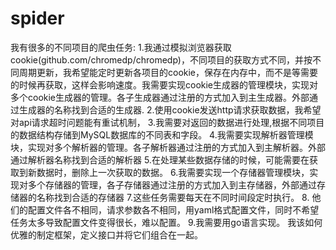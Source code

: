 # spider
我有很多的不同项目的爬虫任务:
1.我通过模拟浏览器获取cookie(github.com/chromedp/chromedp)，不同项目的获取方式不同，并按不同周期更新，我希望能定时更新各项目的cookie，保存在内存中，而不是等需要的时候再获取，这样会影响速度。我需要实现cookie生成器的管理模块，实现对多个cookie生成器的管理。各子生成器通过注册的方式加入到主生成器。外部通过生成器的名称找到合适的生成器.
2.使用cookie发送http请求获取数据，我希望对api请求超时问题能有重试机制，
3.我需要对返回的数据进行处理,根据不同项目的数据结构存储到MySQL数据库的不同表和字段。
4.我需要实现解析器管理模块，实现对多个解析器的管理。各子解析器通过注册的方式加入到主解析器。外部通过解析器名称找到合适的解析器
5.在处理某些数据存储的时候，可能需要在获取到新数据时，删除上一次获取的数据。
6.我需要实现一个存储器管理模块，实现对多个存储器的管理，各子存储器通过注册的方式加入到主存储器，外部通过存储器的名称找到合适的存储器
7.这些任务需要每天在不同时间段定时执行。
8. 他们的配置文件各不相同，请求参数各不相同，用yaml格式配置文件，同时不希望任务太多导致配置文件变得很长，难以配置。
9.我需要用go语言实现。
我该如何优雅的制定框架，定义接口并将它们组合在一起。
